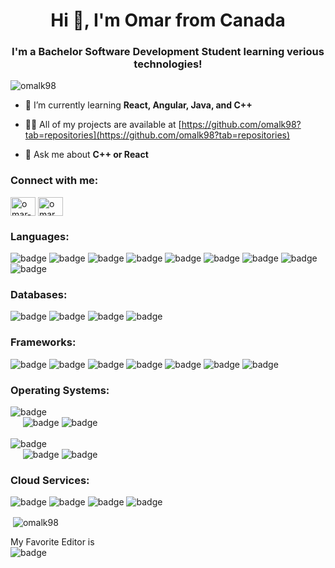 <h1 align="center">Hi 👋, I'm Omar from Canada</h1>
<h3 align="center">I'm a Bachelor Software Development Student learning verious technologies!</h3>

<p align="left"> <img src="https://komarev.com/ghpvc/?username=omalk98&label=Profile%20views&color=0e75b6&style=flat" alt="omalk98" /> </p>

- 🌱 I’m currently learning **React, Angular, Java, and C++**

- 👨‍💻 All of my projects are available at [https://github.com/omalk98?tab=repositories](https://github.com/omalk98?tab=repositories)

- 💬 Ask me about **C++ or React**

<h3 align="left">Connect with me:</h3>
<p align="left">
<a href="https://linkedin.com/in/omar-hussein-51915622b" target="blank"><img align="center" src="https://raw.githubusercontent.com/rahuldkjain/github-profile-readme-generator/master/src/images/icons/Social/linked-in-alt.svg" alt="omar-hussein-51915622b" height="30" width="40" /></a>
<a href="https://instagram.com/omar_010751" target="blank"><img align="center" src="https://raw.githubusercontent.com/rahuldkjain/github-profile-readme-generator/master/src/images/icons/Social/instagram.svg" alt="omar_010751" height="30" width="40" /></a>
</p>

<h3 align="left">Languages:</h3>
<p>
  <img src="https://img.shields.io/badge/JavaScript-F7DF1E?style=plastic&logo=javascript&logoColor=black" alt="badge" />
  <img src="https://img.shields.io/badge/TypeScript-007ACC?style=plastic&logo=typescript&logoColor=white" alt="badge" />
  <img src="https://img.shields.io/badge/HTML5-E34F26?style=plastic&logo=html5&logoColor=white" alt="badge" />
  <img src="https://img.shields.io/badge/CSS3-1572B6?style=plastic&logo=css3&logoColor=white" alt="badge" />
  <img src="https://img.shields.io/badge/C%2B%2B-00599C?style=plastic&logo=c%2B%2B&logoColor=white" alt="badge" />
  <img src="https://img.shields.io/badge/C-00599C?style=plastic&logo=c&logoColor=white" alt="badge" />
  <img src="https://img.shields.io/badge/Java-ED8B00?style=plastic&logo=java&logoColor=black" alt="badge" />
  <img src="https://img.shields.io/badge/Bash-4EAA25?style=plastic&logo=gnu-bash&logoColor=white" alt="badge" />
  <img src="https://img.shields.io/badge/PowerShell-5391FE?style=plastic&logo=powershell&logoColor=white" alt="badge" />
</p>

<h3 align="left">Databases:</h3>
<p>
  <img src="https://img.shields.io/badge/MongoDB-4EA94B?style=plastic&logo=mongodb&logoColor=white" alt="badge" />
  <img src="https://img.shields.io/badge/PostgreSQL-316192?style=plastic&logo=postgresql&logoColor=white" alt="badge" />
  <img src="https://img.shields.io/badge/MSSQL-4A4A55?style=plastic&logo=microsoft-sql-server&logoColor=white" alt="badge" />
  <img src="https://img.shields.io/badge/Redis-DC382D?style=plastic&logo=redis&logoColor=white" alt="badge" />
</p>

<h3 align="left">Frameworks:</h3>
<p>
  <img src="https://img.shields.io/badge/Node.js-43853D?style=plastic&logo=node.js&logoColor=white" alt="badge" />
  <img src="https://img.shields.io/badge/Express.js-404D59?style=plastic&logo=express&logoColor=white" alt="badge" />
  <img src="https://img.shields.io/badge/jQuery-0769AD?style=plastic&logo=jquery&logoColor=white" alt="badge" />
  <img src="https://img.shields.io/badge/React-20232A?style=plastice&logo=react&logoColor=61DAFB" alt="badge" />
  <img src="https://img.shields.io/badge/Angular-DD0031?style=plastic&logo=angular&logoColor=white" alt="badge" />
  <img src="https://img.shields.io/badge/Bootstrap-563D7C?style=plastic&logo=bootstrap&logoColor=white" alt="badge" />
  <img src="https://img.shields.io/badge/Material--UI-0081CB?style=plastic&logo=mui&logoColor=white" alt="badge" />
</p>

<h3 align="left">Operating Systems:</h3>
<p>
  <img src="https://img.shields.io/badge/Microsoft-5E5E5E?style=plastic&logo=microsoft&logoColor=white" alt="badge" />
  <br/>&nbsp;&nbsp;&nbsp;&nbsp;
  <img src="https://img.shields.io/badge/Windows10-0078D6?style=plastic&logo=windows&logoColor=white" alt="badge" />
  <img src="https://img.shields.io/badge/WindowsXP-003399?style=plastic&logo=windows-xp&logoColor=white" alt="badge" />
  <br/><br/>
  <img src="https://img.shields.io/badge/Linux-FCC624?style=plastic&logo=linux&logoColor=black" alt="badge" />
  <br/>&nbsp;&nbsp;&nbsp;&nbsp;
  <img src="https://img.shields.io/badge/Ubuntu-E95420?style=plastic&logo=ubuntu&logoColor=white" alt="badge" />
  <img src="https://img.shields.io/badge/Kali-557C94?style=plastic&logo=kali-linux&logoColor=black" alt="badge" />
</p>

<h3 align="left">Cloud Services:</h3>
<p>
  <img src="https://img.shields.io/badge/Heroku-430098?style=plastic&logo=heroku&logoColor=white" alt="badge" />
  <img src="https://img.shields.io/badge/GitHub--Pages-100000?style=plastic&logo=github&logoColor=white" alt="badge" />
  <img src="https://img.shields.io/badge/Vercel-239120?style=plastic&logo=vercel&logoColor=white" alt="badge" />
  <img src="https://img.shields.io/badge/Google--Maps-4285F4?style=plastic&logo=google-maps&logoColor=FF3E00" alt="badge" />
</p>

<p>&nbsp;<img align="center" src="https://github-readme-stats.vercel.app/api?username=omalk98&theme=blue-green&show_icons=true&locale=en" alt="omalk98" /></p>

My Favorite Editor is <br/>
<img src="https://img.shields.io/badge/VSCode-12100E?style=for-the-badge&logo=visual-studio-code&logoColor=007ACC" alt="badge" /> 
